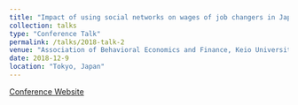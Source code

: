 ```yaml
---
title: "Impact of using social networks on wages of job changers in Japan"
collection: talks
type: "Conference Talk"
permalink: /talks/2018-talk-2
venue: "Association of Behavioral Economics and Finance, Keio University"
date: 2018-12-9
location: "Tokyo, Japan"
---
```


<span style="font-size: 14px;">
    <a href="http://www.abef.jp/conf/2018/" target="_blank">Conference Website</a>
</span>

